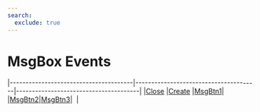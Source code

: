 ```yaml
---
search:
  exclude: true
---
```


<h1 class="heading"><span class="name">MsgBox Events</span></h1>

|---------------------------------------|---------------------------------------|---------------------------------------|
|[Close](../methodorevents/close.md)    |[Create](../methodorevents/create.md)  |[MsgBtn1](../methodorevents/msgbtn1.md)|
|[MsgBtn2](../methodorevents/msgbtn2.md)|[MsgBtn3](../methodorevents/msgbtn3.md)|&nbsp;                                 |
